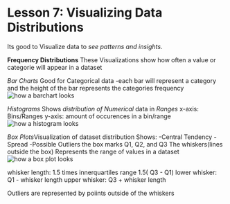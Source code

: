 # Lesson 7: Visualizing Data Distributions

Its good to Visualize data to *see patterns and insights*.

**Frequency Distributions**
These Visualizations show how often a value or categorie will appear in a dataset

*Bar Charts*
Good for Categorical data
-each bar will represent a category and the height of the bar represents the categories frequency
![how a barchart looks](https://cdn.disco.co/media/Untitled_68ba4057-24e2-4a72-a616-1efdd4426db5.jpeg)


*Histograms*
Shows *distribution of Numerical* data in *Ranges*
x-axis: Bins/Ranges
y-axis: amount of occurences in a bin/range
![how a histogram looks](https://cdn.disco.co/media/Untitled_28cc7970-085a-4d9a-b709-bf9540e845cd.jpeg)

*Box Plots*Visualization of dataset distribution
Shows: -Central Tendency
       -Spread
       -Possible Outliers
the box marks Q1, Q2, and Q3
The whiskers(lines outside the box) Represents the range of values in a dataset 
![how a box plot looks](https://media.labxchange.org/xblocks/lb-LabXchange-d8863c77-html-1/211626365402575-b88c4d0fdacd5abb4c3dc2de3bc004bb.png)

whisker length: 1.5 times innerquartiles range
1.5( Q3 - Q1)
lower whisker: Q1 - whisker length 
upper whisker: Q3 + whisker length

Outliers are represented by poiints outside of the whiskers 